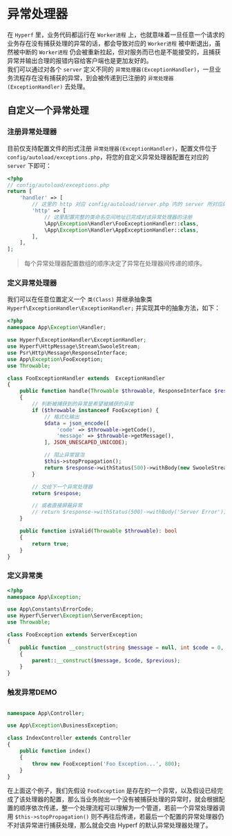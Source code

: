 # 异常处理器

在 `Hyperf` 里，业务代码都运行在 `Worker进程` 上，也就意味着一旦任意一个请求的业务存在没有捕获处理的异常的话，都会导致对应的 `Worker进程` 被中断退出，虽然被中断的 `Worker进程` 仍会被重新拉起，但对服务而已也是不能接受的，且捕获异常并输出合理的报错内容给客户端也是更加友好的。   
我们可以通过对各个 `server` 定义不同的 `异常处理器(ExceptionHandler)`，一旦业务流程存在没有捕获的异常，到会被传递到已注册的 `异常处理器(ExceptionHandler)` 去处理。

## 自定义一个异常处理

### 注册异常处理器

目前仅支持配置文件的形式注册 `异常处理器(ExceptionHandler)`，配置文件位于 `config/autoload/exceptions.php`，将您的自定义异常处理器配置在对应的 `server` 下即可：

```php
<?php
// config/autoload/exceptions.php
return [
    'handler' => [
        // 这里的 http 对应 config/autoload/server.php 内的 server 所对应的 name 值
        'http' => [
            // 这里配置完整的类命名空间地址已完成对该异常处理器的注册
            \App\Exception\Handler\FooExceptionHandler::class,
            \App\Exception\Handler\AppExceptionHandler::class,
        ],    
    ],
];
```

> 每个异常处理器配置数组的顺序决定了异常在处理器间传递的顺序。

### 定义异常处理器

我们可以在任意位置定义一个 `类(Class)` 并继承抽象类 ` Hyperf\ExceptionHandler\ExceptionHandler;` 并实现其中的抽象方法，如下：

```php
<?php
namespace App\Exception\Handler;

use Hyperf\ExceptionHandler\ExceptionHandler;
use Hyperf\HttpMessage\Stream\SwooleStream;
use Psr\Http\Message\ResponseInterface;
use App\Exception\FooException;
use Throwable;

class FooExceptionHandler extends  ExceptionHandler
{
    public function handle(Throwable $throwable, ResponseInterface $response)
    {
        // 判断被捕获到的异常是希望被捕获的异常
        if ($throwable instanceof FooException) {
            // 格式化输出
            $data = json_encode([
                'code' => $throwable->getCode(),
                'message' => $throwable->getMessage(),
            ], JSON_UNESCAPED_UNICODE);

            // 阻止异常冒泡
            $this->stopPropagation();
            return $response->withStatus(500)->withBody(new SwooleStream($data));
        }

        // 交给下一个异常处理器
        return $respose;

        // 或者直接屏蔽异常
        // return $response->withStatus(500)->withBody('Server Error');
    }

    public function isValid(Throwable $throwable): bool
    {
        return true;
    }
}
```

### 定义异常类

```php
<?php
namespace App\Exception;

use App\Constants\ErrorCode;
use Hyperf\Server\Exception\ServerException;
use Throwable;

class FooException extends ServerException
{
    public function __construct(string $message = null, int $code = 0, Throwable $previous = null)
    {
        parent::__construct($message, $code, $previous);
    }
}
```

### 触发异常DEMO

```php

namespace App\Controller;

use App\Exception\BusinessException;

class IndexController extends Controller
{
    public function index()
    {
        throw new FooException('Foo Exception...', 800);
    }
}

```
在上面这个例子，我们先假设 `FooException` 是存在的一个异常，以及假设已经完成了该处理器的配置，那么当业务抛出一个没有被捕获处理的异常时，就会根据配置的顺序依次传递，整一个处理流程可以理解为一个管道，若前一个异常处理器调用 `$this->stopPropagation()` 则不再往后传递，若最后一个配置的异常处理器仍不对该异常进行捕获处理，那么就会交由 Hyperf 的默认异常处理器处理了。
